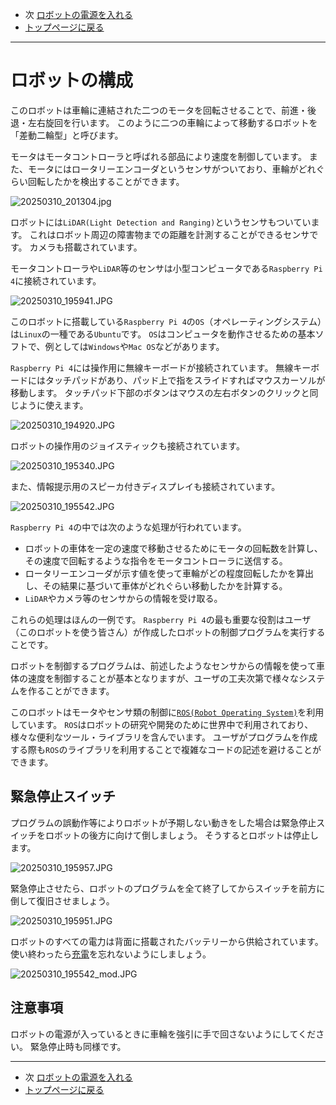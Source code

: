 - 次 [ロボットの電源を入れる](./power_on.md)
- [トップページに戻る](../README.md)

---

# ロボットの構成

このロボットは車輪に連結された二つのモータを回転させることで、前進・後退・左右旋回を行います。
このように二つの車輪によって移動するロボットを「差動二輪型」と呼びます。

モータはモータコントローラと呼ばれる部品により速度を制御しています。
また、モータにはロータリーエンコーダというセンサがついており、車輪がどれぐらい回転したかを検出することができます。

![20250310_201304.jpg](../images/20250310_201304.jpg)

ロボットには`LiDAR(Light Detection and Ranging)`というセンサもついています。
これはロボット周辺の障害物までの距離を計測することができるセンサです。
カメラも搭載されています。

モータコントローラや`LiDAR`等のセンサは小型コンピュータである`Raspberry Pi 4`に接続されています。

![20250310_195941.JPG](../images/20250310_195941.JPG)

このロボットに搭載している`Raspberry Pi 4`の`OS`（オペレーティングシステム）は`Linux`の一種である`Ubuntu`です。
`OS`はコンピュータを動作させるための基本ソフトで、例としては`Windows`や`Mac OS`などがあります。

`Raspberry Pi 4`には操作用に無線キーボードが接続されています。
無線キーボードにはタッチパッドがあり、パッド上で指をスライドすればマウスカーソルが移動します。
タッチパッド下部のボタンはマウスの左右ボタンのクリックと同じように使えます。

![20250310_194920.JPG](../images/20250310_194920.JPG)

ロボットの操作用のジョイスティックも接続されています。

![20250310_195340.JPG](../images/20250310_195340.JPG)

また、情報提示用のスピーカ付きディスプレイも接続されています。

![20250310_195542.JPG](../images/20250310_195542.JPG)

`Raspberry Pi 4`の中では次のような処理が行われています。

- ロボットの車体を一定の速度で移動させるためにモータの回転数を計算し、その速度で回転するような指令をモータコントローラに送信する。
- ロータリーエンコーダが示す値を使って車輪がどの程度回転したかを算出し、その結果に基づいて車体がどれぐらい移動したかを計算する。
- `LiDAR`やカメラ等のセンサからの情報を受け取る。

これらの処理はほんの一例です。
`Raspberry Pi 4`の最も重要な役割はユーザ（このロボットを使う皆さん）が作成したロボットの制御プログラムを実行することです。

ロボットを制御するプログラムは、前述したようなセンサからの情報を使って車体の速度を制御することが基本となりますが、ユーザの工夫次第で様々なシステムを作ることができます。

このロボットはモータやセンサ類の制御に[`ROS(Robot Operating System)`](https://www.ros.org/)を利用しています。
`ROS`はロボットの研究や開発のために世界中で利用されており、様々な便利なツール・ライブラリを含んでいます。
ユーザがプログラムを作成する際も`ROS`のライブラリを利用することで複雑なコードの記述を避けることができます。

## 緊急停止スイッチ

プログラムの誤動作等によりロボットが予期しない動きをした場合は緊急停止スイッチをロボットの後方に向けて倒しましょう。
そうするとロボットは停止します。

![20250310_195957.JPG](../images/20250310_195957.JPG)

緊急停止させたら、ロボットのプログラムを全て終了してからスイッチを前方に倒して復旧させましょう。

![20250310_195951.JPG](../images/20250310_195951.JPG)

ロボットのすべての電力は背面に搭載されたバッテリーから供給されています。
使い終わったら[充電](./power_off.md)を忘れないようにしましょう。

![20250310_195542_mod.JPG](../images/20250310_195542_mod.JPG)

## 注意事項

ロボットの電源が入っているときに車輪を強引に手で回さないようにしてください。
緊急停止時も同様です。

---

- 次 [ロボットの電源を入れる](./power_on.md)
- [トップページに戻る](../README.md)

